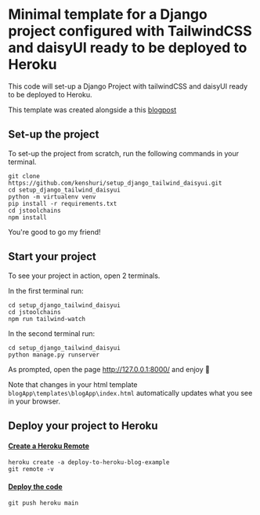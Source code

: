 # Minimal template for a Django project configured with TailwindCSS and daisyUI ready to be deployed to Heroku

This code will set-up a Django Project with tailwindCSS and daisyUI ready to be deployed to Heroku.

This template was created alongside a this [blogpost](https://kenshuri-blog.herokuapp.com/posts/005_deploy_to_heroku.md)

## Set-up the project

To set-up the project from scratch, run the following commands in your terminal.

```shell
git clone https://github.com/kenshuri/setup_django_tailwind_daisyui.git
cd setup_django_tailwind_daisyui
python -m virtualenv venv
pip install -r requirements.txt
cd jstoolchains
npm install
```

You're good to go my friend!

## Start your project 

To see your project in action, open 2 terminals.

In the first terminal run:
```shell
cd setup_django_tailwind_daisyui
cd jstoolchains
npm run tailwind-watch
```

In the second terminal run:
```
cd setup_django_tailwind_daisyui
python manage.py runserver
```

As prompted, open the page http://127.0.0.1:8000/ and enjoy 🚀

Note that changes in your html template `blogApp\templates\blogApp\index.html` automatically updates what you see in your browser.

## Deploy your project to Heroku

#### [Create a Heroku Remote](https://devcenter.heroku.com/articles/git#create-a-heroku-remote)

```shell
heroku create -a deploy-to-heroku-blog-example
git remote -v
```

#### [Deploy the code](https://devcenter.heroku.com/articles/git#deploy-your-code)

```shell
git push heroku main
```